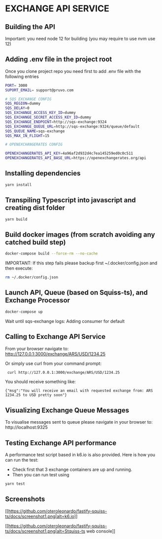# EXCHANGE API SERVICE

## Building the API

Important: you need node 12 for building (you may require to use nvm use 12)

## Adding .env file in the project root

Once you clone project repo you need first to add .env file with the following entries

```bash
PORT= 3000
SUPORT_EMAIL= support@pruvo.com

# SQS EXCHANGE CONFIG
SQS_REGION=dummy
SQS_DELAY=0
SQS_EXCHANGE_ACCESS_KEY_ID=dummy
SQS_EXCHANGE_SECRET_ACCESS_KEY_ID=dummy
SQS_EXCHANGE_ENDPOINT=http://sqs-exchange:9324
SQS_EXCHANGE_QUEUE_URL=http://sqs-exchange:9324/queue/default
SQS_QUEUE_NAME=sqs-exchange
SQS_MAX_IN_FLIGHT=15

# OPENEXCHANGERATES CONFIG

OPENEXCHANGERATES_API_KEY=4a96af2d932d4c7ea145259ed0c0c511
OPENEXCHANGERATES_API_BASE_URL=https://openexchangerates.org/api
```

## Installing dependencies

```bash
yarn install
```

## Transpiling Typescript into javascript and creating dist folder

```bash
yarn build
```

## Build docker images (from scratch avoiding any catched build step)

```bash
docker-compose build --force-rm --no-cache
```

IMPORTANT: If this step fails please backup first ~/.docker/config.json and then execute:

```Bash
rm ~/.docker/config.json
```

## Launch API, Queue (based on Squiss-ts), and Exchange Processor

```bash
docker-compose up
```

Wait until sqs-exchange logs: Adding consumer for default

## Calling to Exchange API Service

From your browser navigate to: http://127.0.0.1:3000/exchange/ARS/USD/1234.25

Or simply use curl from your command prompt:

```bash
 curl http://127.0.0.1:3000/exchange/ARS/USD/1234.25
```

You should receive something like:

```
{"msg":"You will receive an email with requested exchange from: ARS 1234.25 to USD pretty soon"}
```

## Visualizing Exchange Queue Messages

To visualise messages sent to queue please navigate in your browser to: http://localhost:9325

## Testing Exchange API performance

A performance test script based in k6.io is also provided. Here is how you can run the test:

- Check first that 3 exchange containers are up and running.
- Then you can run test using

```bash
yarn test
```

## Screenshots

[[https://github.com/oteroleonardo/fastify-squiss-ts/docs/screenshot1.png|alt=k6.io]]

[[https://github.com/oteroleonardo/fastify-squiss-ts/docs/screenshot1.png|alt=Stquiss-ts web console]]
